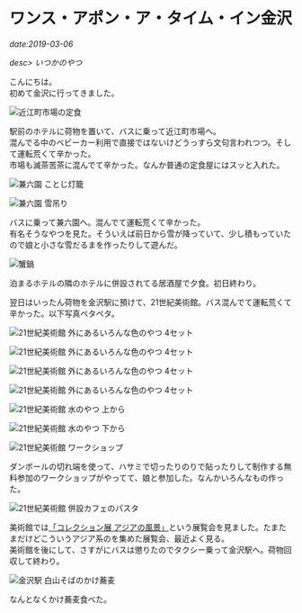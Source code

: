 # ワンス・アポン・ア・タイム・イン金沢

*date:2019-03-06*

*desc> いつかのやつ*

こんにちは。  
初めて金沢に行ってきました。

![近江町市場の定食](/static/img/posts/20190306_01.jpg=780x1040)

駅前のホテルに荷物を置いて、バスに乗って近江町市場へ。  
混んでる中のベビーカー利用で直接ではないけどうっすら文句言われつつ。そして運転荒くて辛かった。  
市場も滅茶苦茶に混んでて辛かった。なんか普通の定食屋にはスッと入れた。

![兼六園 ことじ灯籠](/static/img/posts/20190306_02.jpg=780x1040)

![兼六園 雪吊り](/static/img/posts/20190306_03.jpg=780x1040)

バスに乗って兼六園へ。混んでて運転荒くて辛かった。  
有名そうなやつを見た。そういえば前日から雪が降っていて、少し積もっていたので娘と小さな雪だるまを作ったりして遊んだ。

![蟹鍋](/static/img/posts/20190306_04.jpg=780x1040)

泊まるホテルの隣のホテルに併設されてる居酒屋で夕食。初日終わり。

翌日はいったん荷物を金沢駅に預けて、21世紀美術館。バス混んでて運転荒くて辛かった。以下写真ペタペタ。

![21世紀美術館 外にあるいろんな色のやつ 4セット](/static/img/posts/20190306_05.jpg=780x1040)

![21世紀美術館 外にあるいろんな色のやつ 4セット](/static/img/posts/20190306_06.jpg=780x1040)

![21世紀美術館 外にあるいろんな色のやつ 4セット](/static/img/posts/20190306_07.jpg=780x1040)

![21世紀美術館 外にあるいろんな色のやつ 4セット](/static/img/posts/20190306_08.jpg=780x585)

![21世紀美術館 水のやつ 上から](/static/img/posts/20190306_09.jpg=780x1040)

![21世紀美術館 水のやつ 下から](/static/img/posts/20190306_10.jpg=780x1040)

![21世紀美術館 ワークショップ](/static/img/posts/20190306_11.jpg=780x585)

ダンボールの切れ端を使って、ハサミで切ったりのりで貼ったりして制作する無料参加のワークショップがやってて、娘と参加した。なんかいろんなもの作った。

![21世紀美術館 併設カフェのパスタ](/static/img/posts/20190306_12.jpg=780x1040)

美術館では[「コレクション展 アジアの風景」](https://www.kanazawa21.jp/data_list.php?g=45&d=1762)という展覧会を見ました。たまたまだけどこういうアジア系のを集めた展覧会、最近よく見る。  
美術館を後にして、さすがにバスは懲りたのでタクシー乗って金沢駅へ。荷物回収して終わり。

![金沢駅 白山そばのかけ蕎麦](/static/img/posts/20190306_13.jpg=780x1040)

なんとなくかけ蕎麦食べた。
